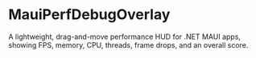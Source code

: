 # MauiPerfDebugOverlay
A lightweight, drag-and-move performance HUD for .NET MAUI apps, showing FPS, memory, CPU, threads, frame drops, and an overall score.
